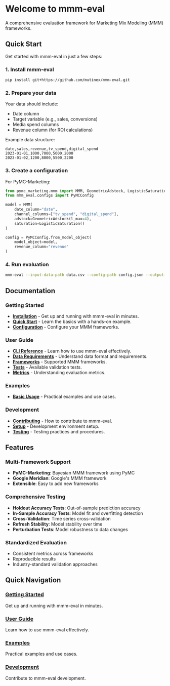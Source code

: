 # Welcome to mmm-eval

A comprehensive evaluation framework for Marketing Mix Modeling (MMM) frameworks.

## Quick Start

Get started with mmm-eval in just a few steps:

### 1. Install mmm-eval

```bash
pip install git+https://github.com/mutinex/mmm-eval.git
```

### 2. Prepare your data

Your data should include:
- Date column
- Target variable (e.g., sales, conversions)
- Media spend columns
- Revenue column (for ROI calculations)

Example data structure:
```csv
date,sales,revenue,tv_spend,digital_spend
2023-01-01,1000,7000,5000,2000
2023-01-02,1200,8000,5500,2200
```

### 3. Create a configuration

For PyMC-Marketing:
```python
from pymc_marketing.mmm import MMM, GeometricAdstock, LogisticSaturation
from mmm_eval.configs import PyMCConfig

model = MMM(
    date_column="date",
    channel_columns=["tv_spend", "digital_spend"],
    adstock=GeometricAdstock(l_max=4),
    saturation=LogisticSaturation()
)

config = PyMCConfig.from_model_object(
    model_object=model,
    revenue_column="revenue"
)
```

### 4. Run evaluation

```bash
mmm-eval --input-data-path data.csv --config-path config.json --output-path ./output --framework pymc-marketing
```

## Documentation

### Getting Started
- **[Installation](getting-started/installation.md)** - Get up and running with mmm-eval in minutes.
- **[Quick Start](getting-started/quick-start.md)** - Learn the basics with a hands-on example.
- **[Configuration](getting-started/configuration.md)** - Configure your MMM frameworks.

### User Guide
- **[CLI Reference](user-guide/cli.md)** - Learn how to use mmm-eval effectively.
- **[Data Requirements](user-guide/data.md)** - Understand data format and requirements.
- **[Frameworks](user-guide/frameworks.md)** - Supported MMM frameworks.
- **[Tests](user-guide/tests.md)** - Available validation tests.
- **[Metrics](user-guide/metrics.md)** - Understanding evaluation metrics.

### Examples
- **[Basic Usage](examples/basic-usage.md)** - Practical examples and use cases.

### Development
- **[Contributing](development/contributing.md)** - How to contribute to mmm-eval.
- **[Setup](development/setup.md)** - Development environment setup.
- **[Testing](development/testing.md)** - Testing practices and procedures.

## Features

### Multi-Framework Support
- **PyMC-Marketing**: Bayesian MMM framework using PyMC
- **Google Meridian**: Google's MMM framework
- **Extensible**: Easy to add new frameworks

### Comprehensive Testing
- **Holdout Accuracy Tests**: Out-of-sample prediction accuracy
- **In-Sample Accuracy Tests**: Model fit and overfitting detection
- **Cross-Validation**: Time series cross-validation
- **Refresh Stability**: Model stability over time
- **Perturbation Tests**: Model robustness to data changes

### Standardized Evaluation
- Consistent metrics across frameworks
- Reproducible results
- Industry-standard validation approaches

## Quick Navigation

### [Getting Started](getting-started/installation.md)
Get up and running with mmm-eval in minutes.

### [User Guide](user-guide/cli.md)
Learn how to use mmm-eval effectively.

### [Examples](examples/basic-usage.md)
Practical examples and use cases.

### [Development](development/contributing.md)
Contribute to mmm-eval development. 